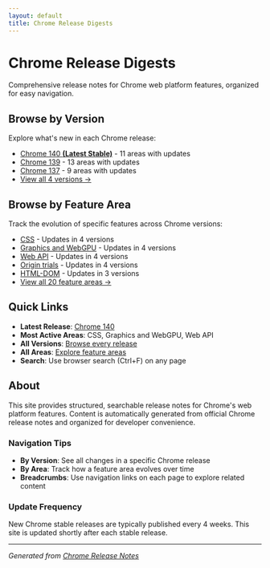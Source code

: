 ```yaml
---
layout: default
title: Chrome Release Digests
---
```


# Chrome Release Digests

Comprehensive release notes for Chrome web platform features, organized for easy navigation.

## Browse by Version

Explore what's new in each Chrome release:

- [Chrome 140 **(Latest Stable)**](./versions/chrome-140/index.html) - 11 areas with updates
- [Chrome 139](./versions/chrome-139/index.html) - 13 areas with updates
- [Chrome 137](./versions/chrome-137/index.html) - 9 areas with updates
- [View all 4 versions →](./versions/index.html)

## Browse by Feature Area

Track the evolution of specific features across Chrome versions:

- [CSS](./areas/css/index.html) - Updates in 4 versions
- [Graphics and WebGPU](./areas/graphics-webgpu/index.html) - Updates in 4 versions
- [Web API](./areas/webapi/index.html) - Updates in 4 versions
- [Origin trials](./areas/origin-trials/index.html) - Updates in 4 versions
- [HTML-DOM](./areas/html-dom/index.html) - Updates in 3 versions
- [View all 20 feature areas →](./areas/index.html)

## Quick Links

- **Latest Release**: [Chrome 140](./versions/chrome-140/index.html)
- **Most Active Areas**: CSS, Graphics and WebGPU, Web API
- **All Versions**: [Browse every release](./versions/index.html)
- **All Areas**: [Explore feature areas](./areas/index.html)
- **Search**: Use browser search (Ctrl+F) on any page

## About

This site provides structured, searchable release notes for Chrome's web platform features. Content is automatically generated from official Chrome release notes and organized for developer convenience.

### Navigation Tips

- **By Version**: See all changes in a specific Chrome release
- **By Area**: Track how a feature area evolves over time
- **Breadcrumbs**: Use navigation links on each page to explore related content

### Update Frequency

New Chrome stable releases are typically published every 4 weeks. This site is updated shortly after each stable release.

---

*Generated from [Chrome Release Notes](https://developer.chrome.com/release-notes/)*

